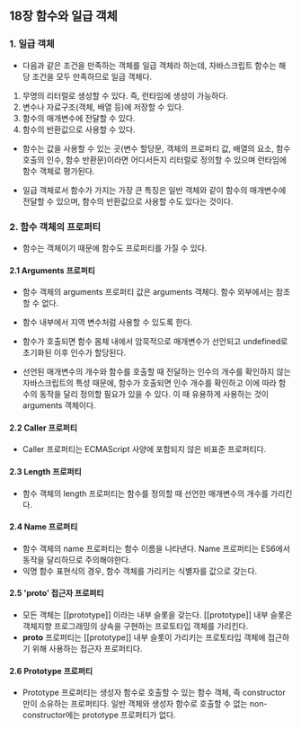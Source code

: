 ## 18장 함수와 일급 객체
### 1. 일급 객체
- 다음과 같은 조건을 만족하는 객체를 일급 객체라 하는데, 자바스크립트 함수는 해당 조건을 모두 만족하므로 일급 객체다.
1. 무명의 리터럴로 생성할 수 있다. 즉, 런타임에 생성이 가능하다.
2. 변수나 자료구조(객체, 배열 등)에 저장할 수 있다.
3. 함수의 매개변수에 전달할 수 있다.
4. 함수의 반환값으로 사용할 수 있다.

- 함수는 값을 사용할 수 있는 곳(변수 할당문, 객체의 프로퍼티 값, 배열의 요소, 함수 호출의 인수, 함수 반환문)이라면 어디서든지 리터럴로 정의할 수 있으며 런타임에 함수 객체로 평가된다.

- 일급 객체로서 함수가 가지는 가장 큰 특징은 일반 객체와 같이 함수의 매개변수에 전달할 수 있으며, 함수의 반환값으로 사용할 수도 있다는 것이다.

### 2. 함수 객체의 프로퍼티
- 함수는 객체이기 때문에 함수도 프로퍼티를 가질 수 있다.

#### 2.1 Arguments 프로퍼티
- 함수 객체의 arguments 프로퍼티 값은 arguments 객체다. 함수 외부에서는 참조할 수 없다.
- 함수 내부에서 지역 변수처럼 사용할 수 있도록 한다.

- 함수가 호출되면 함수 몸체 내에서 암묵적으로 매개변수가 선언되고 undefined로 초기화된 이후 인수가 할당된다.

- 선언된 매개변수의 개수와 함수를 호출할 때 전달하는 인수의 개수를 확인하지 않는 자바스크립트의 특성 때문에, 함수가 호출되면 인수 개수를 확인하고 이에 따라 함수의 동작을 달리 정의할 필요가 있을 수 있다. 이 때 유용하게 사용하는 것이 arguments 객체이다.

#### 2.2 Caller  프로퍼티
- Caller 프로퍼티는 ECMAScript 사양에 포함되지 않은 비표준 프로퍼티다.

#### 2.3 Length 프로퍼티
- 함수 객체의 length 프로퍼티는 함수를 정의할 때 선언한 매개변수의 개수를 가리킨다.

#### 2.4 Name 프로퍼티
- 함수 객체의 name 프로퍼티는 함수 이름을 나타낸다. Name 프로퍼티는 ES6에서 동작을 달리하므로 주의해야한다.
- 익명 함수 표현식의 경우, 함수 객체를 가리키는 식별자를 값으로 갖는다.

#### 2.5 '__proto__' 접근자 프로퍼티
- 모든 객체는 [[prototype]] 이라는 내부 슬롯을 갖는다. [[prototype]] 내부 슬롯은 객체지향 프로그래밍의 상속을 구현하는 프로토타입 객체를 가리킨다.
- __proto__ 프로퍼티는 [[prototype]] 내부 슬롯이 가리키는 프로토타입 객체에 접근하기 위해 사용하는 접근자 프로퍼티다.

#### 2.6 Prototype 프로퍼티
- Prototype 프로퍼티는 생성자 함수로 호출할 수 있는 함수 객체, 즉 constructor 만이 소유하는 프로퍼티다. 일반 객체와 생성자 함수로 호출할 수 없는 non-constructor에는 prototype 프로퍼티가 없다.
